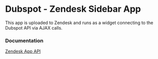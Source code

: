 # Dubspot - Zendesk Sidebar App

This app is uploaded to Zendesk and runs as a widget connecting to the Dubspot API via AJAX calls.


### Documentation
[Zendesk App API](https://developer.zendesk.com/apps/docs/agent/introduction "Zendesk App API")
